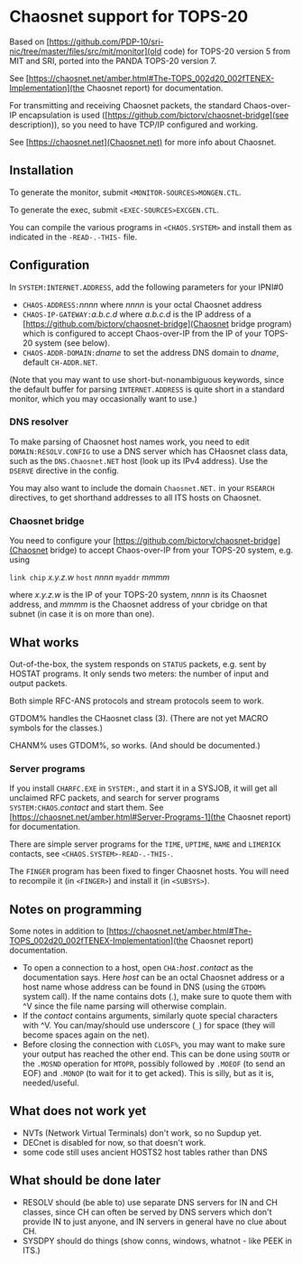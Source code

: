 # Chaosnet support for TOPS-20

Based on [https://github.com/PDP-10/sri-nic/tree/master/files/src/mit/monitor](old code) for TOPS-20 version 5 from MIT and SRI, ported into the PANDA TOPS-20 version 7.

See [https://chaosnet.net/amber.html#The-TOPS_002d20_002fTENEX-Implementation](the Chaosnet report) for documentation.

For transmitting and receiving Chaosnet packets, the standard Chaos-over-IP encapsulation is used ([https://github.com/bictorv/chaosnet-bridge](see description)), so you need to have TCP/IP configured and working.

See [https://chaosnet.net](Chaosnet.net) for more info about Chaosnet.

## Installation

To generate the monitor, submit `<MONITOR-SOURCES>MONGEN.CTL`.

To generate the exec, submit `<EXEC-SOURCES>EXCGEN.CTL`.

You can compile the various programs in `<CHAOS.SYSTEM>` and install them as indicated in the `-READ-.-THIS-` file.

## Configuration

In `SYSTEM:INTERNET.ADDRESS`, add the following parameters for your IPNI#0
- `CHAOS-ADDRESS:`*nnnn* where *nnnn* is your octal Chaosnet  address
- `CHAOS-IP-GATEWAY:`*a.b.c.d* where *a.b.c.d* is the IP address of a [https://github.com/bictorv/chaosnet-bridge](Chaosnet bridge program) which is configured to accept Chaos-over-IP from the IP of your TOPS-20 system (see below).
- `CHAOS-ADDR-DOMAIN:`*dname* to set the address DNS domain to *dname*, default `CH-ADDR.NET`.

(Note that you may want to use short-but-nonambiguous keywords, since the default buffer for parsing `INTERNET.ADDRESS` is quite short in a standard monitor, which you may occasionally want to use.)

### DNS resolver

To make parsing of Chaosnet host names work, you need to edit `DOMAIN:RESOLV.CONFIG` to use a DNS server which has CHaosnet class data, such as the `DNS.Chaosnet.NET` host (look up its IPv4 address). Use the `DSERVE` directive in the config.

You may also want to include the domain `Chaosnet.NET.` in your `RSEARCH` directives, to get shorthand addresses to all ITS hosts on Chaosnet.

### Chaosnet bridge
You need to configure your [https://github.com/bictorv/chaosnet-bridge](Chaosnet bridge) to accept Chaos-over-IP from your TOPS-20 system, e.g. using

`link chip` *x.y.z.w* `host` *nnnn* `myaddr` *mmmm*

where *x.y.z.w* is the IP of your TOPS-20 system, *nnnn* is its Chaosnet address, and *mmmm* is the Chaosnet address of your cbridge on that subnet (in case it is on more than one).

## What works

Out-of-the-box, the system responds on `STATUS` packets, e.g. sent by HOSTAT programs. It only sends two meters: the number of input and output packets.

Both simple RFC-ANS protocols and stream protocols seem to work.

GTDOM% handles the CHaosnet class (3). (There are not yet MACRO symbols for the classes.)

CHANM% uses GTDOM%, so works. (And should be documented.)

### Server programs

If you install `CHARFC.EXE` in `SYSTEM:`, and start it in a SYSJOB, it will get all unclaimed RFC packets, and search for server programs `SYSTEM:CHAOS`.*contact* and start them.  See [https://chaosnet.net/amber.html#Server-Programs-1](the Chaosnet report) for documentation. 

There are simple server programs for the `TIME`, `UPTIME`, `NAME` and `LIMERICK` contacts, see `<CHAOS.SYSTEM>-READ-.-THIS-`.

The `FINGER` program has been fixed to finger Chaosnet hosts. You will need to recompile it (in `<FINGER>`) and install it (in `<SUBSYS>`).

## Notes on programming
Some notes in addition to  [https://chaosnet.net/amber.html#The-TOPS_002d20_002fTENEX-Implementation](the Chaosnet report) documentation.

- To open a connection to a host, open `CHA:`*host*`.`*contact* as the documentation says. Here *host* can be an octal Chaosnet address or a host name whose address can be found in DNS (using the `GTDOM%` system call). If the name contains dots (.), make sure to quote them with ^V since the file name parsing will otherwise complain.
- If the *contact* contains arguments, similarly quote special characters with ^V. You can/may/should use underscore (`_`) for space (they will become spaces again on the net).
- Before closing the connection with `CLOSF%`, you may want to make sure your output has reached the other end. This can be done using `SOUTR` or the `.MOSND` operation for `MTOPR`, possibly followed by `.MOEOF` (to send an EOF) and `.MONOP` (to wait for it to get acked). This is silly, but as it is, needed/useful.

## What does not work yet

- NVTs (Network Virtual Terminals) don't work, so no Supdup yet.
- DECnet is disabled for now, so that doesn't work.
- some code still uses ancient HOSTS2 host tables rather than DNS

## What should be done later

- RESOLV should (be able to) use separate DNS servers for IN and CH classes, since CH can often be served by DNS servers which don't provide IN to just anyone, and IN servers in general have no clue about CH.
- SYSDPY should do things (show conns, windows, whatnot - like PEEK in ITS.)

